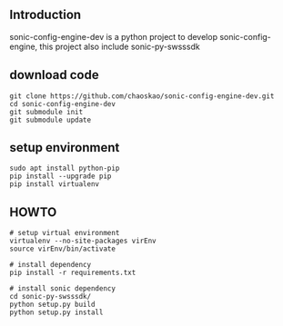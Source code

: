 ## Introduction
sonic-config-engine-dev is a python project to develop sonic-config-engine, this project also include sonic-py-swsssdk

## download code
    git clone https://github.com/chaoskao/sonic-config-engine-dev.git  
    cd sonic-config-engine-dev  
    git submodule init  
    git submodule update  

## setup environment
    sudo apt install python-pip  
    pip install --upgrade pip  
    pip install virtualenv  

## HOWTO
    # setup virtual environment
    virtualenv --no-site-packages virEnv  
    source virEnv/bin/activate

    # install dependency
    pip install -r requirements.txt

    # install sonic dependency
    cd sonic-py-swsssdk/  
    python setup.py build  
    python setup.py install  
